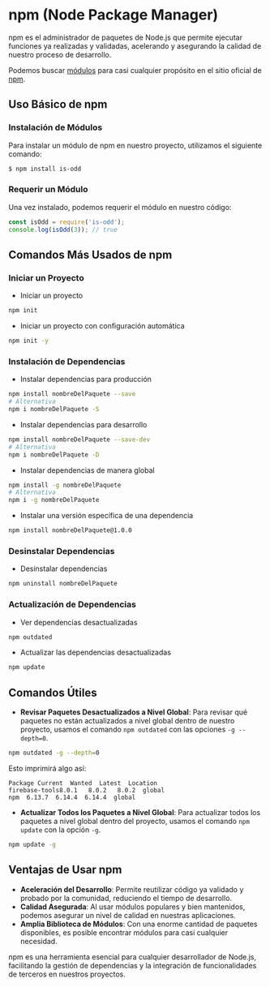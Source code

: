 # npm (Node Package Manager)

npm es el administrador de paquetes de Node.js que permite ejecutar funciones ya realizadas y validadas, acelerando y asegurando la calidad de nuestro proceso de desarrollo.

Podemos buscar [módulos](Modulos.md) para casi cualquier propósito en el sitio oficial de [npm](https://www.npmjs.com/).

## Uso Básico de npm

### Instalación de Módulos

Para instalar un módulo de npm en nuestro proyecto, utilizamos el siguiente comando:

```sh
$ npm install is-odd
```

### Requerir un Módulo

Una vez instalado, podemos requerir el módulo en nuestro código:

```javascript
const isOdd = require('is-odd');
console.log(isOdd(3)); // true
```

## Comandos Más Usados de npm

### Iniciar un Proyecto

- Iniciar un proyecto
```sh
npm init
```

- Iniciar un proyecto con configuración automática
```sh
npm init -y
```

### Instalación de Dependencias

- Instalar dependencias para producción
```sh
npm install nombreDelPaquete --save 
# Alternativa
npm i nombreDelPaquete -S 
```

- Instalar dependencias para desarrollo
```sh
npm install nombreDelPaquete --save-dev 
# Alternativa
npm i nombreDelPaquete -D
```

- Instalar dependencias de manera global
```sh
npm install -g nombreDelPaquete 
# Alternativa
npm i -g nombreDelPaquete
```

- Instalar una versión específica de una dependencia
```sh
npm install nombreDelPaquete@1.0.0
```

### Desinstalar Dependencias

- Desinstalar dependencias
```sh
npm uninstall nombreDelPaquete
```

### Actualización de Dependencias

- Ver dependencias desactualizadas
```sh
npm outdated
```

- Actualizar las dependencias desactualizadas
```sh
npm update
```

## Comandos Útiles

- **Revisar Paquetes Desactualizados a Nivel Global**: Para revisar qué paquetes no están actualizados a nivel global dentro de nuestro proyecto, usamos el comando `npm outdated` con las opciones `-g --depth=0`.

```sh
npm outdated -g --depth=0
```

Esto imprimirá algo así:

```
Package Current  Wanted  Latest  Location
firebase-tools8.0.1   8.0.2   8.0.2  global
npm  6.13.7  6.14.4  6.14.4  global
```

- **Actualizar Todos los Paquetes a Nivel Global**: Para actualizar todos los paquetes a nivel global dentro del proyecto, usamos el comando `npm update` con la opción `-g`.

```sh
npm update -g
```

## Ventajas de Usar npm

- **Aceleración del Desarrollo**: Permite reutilizar código ya validado y probado por la comunidad, reduciendo el tiempo de desarrollo.
- **Calidad Asegurada**: Al usar módulos populares y bien mantenidos, podemos asegurar un nivel de calidad en nuestras aplicaciones.
- **Amplia Biblioteca de Módulos**: Con una enorme cantidad de paquetes disponibles, es posible encontrar módulos para casi cualquier necesidad.

npm es una herramienta esencial para cualquier desarrollador de Node.js, facilitando la gestión de dependencias y la integración de funcionalidades de terceros en nuestros proyectos.